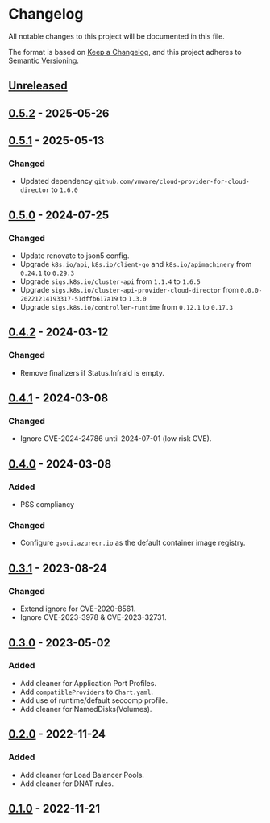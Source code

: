 # Changelog

All notable changes to this project will be documented in this file.

The format is based on [Keep a Changelog](https://keepachangelog.com/en/1.0.0/),
and this project adheres to [Semantic Versioning](https://semver.org/spec/v2.0.0.html).

## [Unreleased]

## [0.5.2] - 2025-05-26

## [0.5.1] - 2025-05-13

### Changed

- Updated dependency `github.com/vmware/cloud-provider-for-cloud-director` to `1.6.0`

## [0.5.0] - 2024-07-25

### Changed

- Update renovate to json5 config.
- Upgrade `k8s.io/api`, `k8s.io/client-go` and `k8s.io/apimachinery` from `0.24.1` to `0.29.3`
- Upgrade `sigs.k8s.io/cluster-api` from `1.1.4` to `1.6.5`
- Upgrade `sigs.k8s.io/cluster-api-provider-cloud-director` from `0.0.0-20221214193317-51dffb617a19` to `1.3.0`
- Upgrade `sigs.k8s.io/controller-runtime` from `0.12.1` to `0.17.3`

## [0.4.2] - 2024-03-12

### Changed

- Remove finalizers if Status.InfraId is empty.

## [0.4.1] - 2024-03-08

### Changed

- Ignore CVE-2024-24786 until 2024-07-01 (low risk CVE).

## [0.4.0] - 2024-03-08

### Added

- PSS compliancy

### Changed

- Configure `gsoci.azurecr.io` as the default container image registry.

## [0.3.1] - 2023-08-24

### Changed

- Extend ignore for CVE-2020-8561.
- Ignore CVE-2023-3978 & CVE-2023-32731.

## [0.3.0] - 2023-05-02

### Added

- Add cleaner for Application Port Profiles.
- Add `compatibleProviders` to `Chart.yaml`.
- Add use of runtime/default seccomp profile.
- Add cleaner for NamedDisks(Volumes).

## [0.2.0] - 2022-11-24

### Added

- Add cleaner for Load Balancer Pools.
- Add cleaner for DNAT rules.

## [0.1.0] - 2022-11-21


[Unreleased]: https://github.com/giantswarm/cluster-api-cleaner-cloud-director/compare/v0.5.2...HEAD
[0.5.2]: https://github.com/giantswarm/cluster-api-cleaner-cloud-director/compare/v0.5.1...v0.5.2
[0.5.1]: https://github.com/giantswarm/cluster-api-cleaner-cloud-director/compare/v0.5.0...v0.5.1
[0.5.0]: https://github.com/giantswarm/cluster-api-cleaner-cloud-director/compare/v0.4.2...v0.5.0
[0.4.2]: https://github.com/giantswarm/cluster-api-cleaner-cloud-director/compare/v0.4.1...v0.4.2
[0.4.1]: https://github.com/giantswarm/cluster-api-cleaner-cloud-director/compare/v0.4.0...v0.4.1
[0.4.0]: https://github.com/giantswarm/cluster-api-cleaner-cloud-director/compare/v0.3.1...v0.4.0
[0.3.1]: https://github.com/giantswarm/cluster-api-cleaner-cloud-director/compare/v0.3.0...v0.3.1
[0.3.0]: https://github.com/giantswarm/cluster-api-cleaner-cloud-director/compare/v0.2.0...v0.3.0
[0.2.0]: https://github.com/giantswarm/cluster-api-cleaner-cloud-director/compare/v0.1.0...v0.2.0
[0.1.0]: https://github.com/giantswarm/cluster-api-cleaner-cloud-director/releases/tag/v0.1.0
